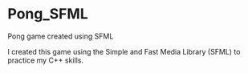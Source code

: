 # Pong_SFML
Pong game created using SFML


I created this game using the Simple and Fast Media Library (SFML) to practice my C++ skills.
